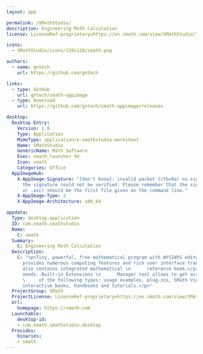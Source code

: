```yaml
---
layout: app

permalink: /SMathStudio/
description: Engineering Math Calculation
license: LicenseRef-proprietary=https://en.smath.com/view/SMathStudio/license

icons:
  - SMathStudio/icons/128x128/smath.png

authors:
  - name: gntech
    url: https://github.com/gntech

links:
  - type: GitHub
    url: gntech/smath-appimage
  - type: Download
    url: https://github.com/gntech/smath-appimage/releases

desktop:
  Desktop Entry:
    Version: 1.0
    Type: Application
    MimeType: application/x-smathstudio-worksheet
    Name: SMathStudio
    GenericName: Math Software
    Exec: smath_launcher %U
    Icon: smath
    Categories: Office
  AppImageHub:
    X-AppImage-Signature: "[don't know]: invalid packet (ctb=0a) no signature found
      the signature could not be verified. Please remember that the signature file (.sig
      or .asc) should be the first file given on the command line."
    X-AppImage-Type: 2
    X-AppImage-Architecture: x86_64

appdata:
  Type: desktop-application
  ID: com.smath.smathstudio
  Name:
    C: smath
  Summary:
    C: Engineering Math Calculation
  Description:
    C: "<p>Tiny, powerful, free mathematical program with WYSIWYG editor and complete units \n      of measurements support.</p>\n<p>It
      provides numerous computing features and rich user interface translated into \n      about 40 different languages. Application
      also contains integrated mathematical \n      reference book.</p>\n<p>Application can be easily extended based on your
      needs. Built-in Extensions \n      Manager tool allows to get access to hundreds official and third-party resources \n
      \     of the following types: usage examples, plug-ins, SMath Viewer based applications, \n      snippets, interface translations,
      interactive books, handbooks and tutorials.</p>"
  ProjectGroup: SMath
  ProjectLicense: LicenseRef-proprietary=https://en.smath.com/view/SMathStudio/license
  Url:
    homepage: https://smath.com
  Launchable:
    desktop-id:
    - com.smath.smathstudio.desktop
  Provides:
    binaries:
    - smath
---
```


